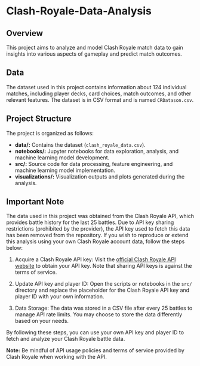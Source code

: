 # Clash-Royale-Data-Analysis
## Overview

This project aims to analyze and model Clash Royale match data to gain insights into various aspects of gameplay and predict match outcomes. 

## Data

The dataset used in this project contains information about 124 individual matches, including player decks, card choices, match outcomes, and other relevant features. The dataset is in CSV format and is named `CRDatason.csv`.

## Project Structure

The project is organized as follows:

- **data/:** Contains the dataset (`clash_royale_data.csv`).
- **notebooks/:** Jupyter notebooks for data exploration, analysis, and machine learning model development.
- **src/:** Source code for data processing, feature engineering, and machine learning model implementation.
- **visualizations/:** Visualization outputs and plots generated during the analysis.

## Important Note

The data used in this project was obtained from the Clash Royale API, which provides battle history for the last 25 battles. Due to API key sharing restrictions (prohibited by the provider), the API key used to fetch this data has been removed from the repository. If you wish to reproduce or extend this analysis using your own Clash Royale account data, follow the steps below:

1. Acquire a Clash Royale API key: Visit the [official Clash Royale API website](https://developer.clashroyale.com/) to obtain your API key. Note that sharing API keys is against the terms of service.

2. Update API key and player ID: Open the scripts or notebooks in the `src/` directory and replace the placeholder for the Clash Royale API key and player ID with your own information.

3. Data Storage: The data was stored in a CSV file after every 25 battles to manage API rate limits. You may choose to store the data differently based on your needs.

By following these steps, you can use your own API key and player ID to fetch and analyze your Clash Royale battle data.

**Note:** Be mindful of API usage policies and terms of service provided by Clash Royale when working with the API.

